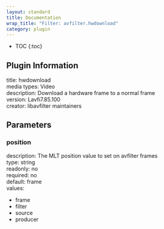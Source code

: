 ```yaml
---
layout: standard
title: Documentation
wrap_title: "Filter: avfilter.hwdownload"
category: plugin
---
```

* TOC
{:toc}

## Plugin Information

title: hwdownload  
media types:
Video  
description: Download a hardware frame to a normal frame  
version: Lavfi7.85.100  
creator: libavfilter maintainers  

## Parameters

### position

  
description:
The MLT position value to set on avfilter frames  
type: string  
readonly: no  
required: no  
default: frame  
values:  

* frame
* filter
* source
* producer

